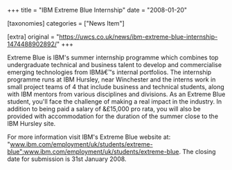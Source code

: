 +++
title = "IBM Extreme Blue Internship"
date = "2008-01-20"

[taxonomies]
categories = ["News Item"]

[extra]
original = "https://uwcs.co.uk/news/ibm-extreme-blue-internship-1474488902892/"
+++

Extreme Blue is IBM's summer internship programme which combines top undergraduate technical and business talent to develop and commercialise emerging technologies from IBMâ€™s internal portfolios. The internship programme runs at IBM Hursley, near Winchester and the interns work in small project teams of 4 that include business and technical students, along with IBM mentors from various disciplines and divisions. As an Extreme Blue student, you'll face the challenge of making a real impact in the industry. In addition to being paid a salary of &£15,000 pro rata, you will also be provided with accommodation for the duration of the summer close to the IBM Hursley site.

For more information visit IBM's Extreme Blue website at: "www.ibm.com/employment/uk/students/extreme-blue":www.ibm.com/employment/uk/students/extreme-blue. The closing date for submission is 31st January 2008.

